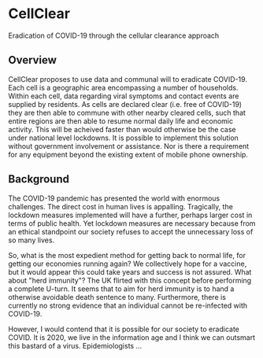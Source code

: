 # CellClear
Eradication of COVID-19 through the cellular clearance approach

## Overview

CellClear proposes to use data and communal will to eradicate COVID-19. Each cell is a geographic area encompassing a number of households. Within each cell, data regarding viral symptoms and contact events are supplied by residents. As cells are declared clear (i.e. free of COVID-19) they are then able to commune with other nearby cleared cells, such that entire regions are then able to resume normal daily life and economic activity. This will be acheived faster than would otherwise be the case under national level lockdowns. It is possible to implement this solution without government involvement or assistance. Nor is there a requirement for any equipment beyond the existing extent of mobile phone ownership.

## Background

The COVID-19 pandemic has presented the world with enormous challenges. The direct cost in human lives is appalling. Tragically, the lockdown measures implemented will have a further, perhaps larger cost in terms of public health. Yet lockdown measures are necessary because from an ethical standpoint our society refuses to accept the unnecessary loss of so many lives. 

So, what is the most expedient method for getting back to normal life, for getting our economies running again? We collectively hope for a vaccine, but it would appear this could take years and success is not assured. What about "herd immunity"? The UK flirted with this concept before performing a complete U-turn. It seems that to aim for herd immunity is to hand a otherwise avoidable death sentence to many. Furthermore, there is currently no strong evidence that an individual cannot be re-infected with COVID-19. 


However, I would contend that it is possible for our society to eradicate COVID. It is 2020, we live in the information age and I think we can outsmart this bastard of a virus. Epidemiologists ...

